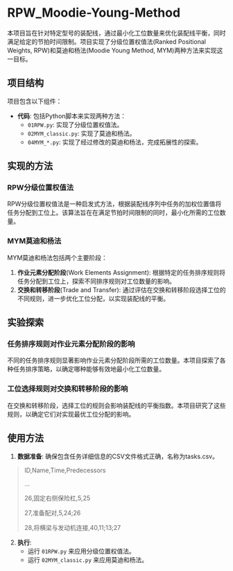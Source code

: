 # RPW_Moodie-Young-Method

本项目旨在针对特定型号的装配线，通过最小化工位数量来优化装配线平衡，同时满足给定的节拍时间限制。项目实现了分级位置权值法(Ranked Positional Weights, RPW)和莫迪和杨法(Moodie Young Method, MYM)两种方法来实现这一目标。

## 项目结构

项目包含以下组件：

- **代码**: 包括Python脚本来实现两种方法：
  - `01RPW.py`: 实现了分级位置权值法。
  - `02MYM_classic.py`: 实现了莫迪和杨法。
  - `04MYM_*.py`: 实现了经过修改的莫迪和杨法，完成拓展性的探索。

## 实现的方法

### RPW分级位置权值法

RPW分级位置权值法是一种启发式方法，根据装配线序列中任务的加权位置值将任务分配到工位上。该算法旨在在满足节拍时间限制的同时，最小化所需的工位数量。

### MYM莫迪和杨法

MYM莫迪和杨法包括两个主要阶段：

1. **作业元素分配阶段**(Work Elements Assignment): 根据特定的任务排序规则将任务分配到工位上，探索不同排序规则对工位数量的影响。
2. **交换和转移阶段**(Trade and Transfer): 通过评估在交换和转移阶段选择工位的不同规则，进一步优化工位分配，以实现装配线的平衡。

## 实验探索

### 任务排序规则对作业元素分配阶段的影响

不同的任务排序规则显著影响作业元素分配阶段所需的工位数量。本项目探索了各种任务排序策略，以确定哪种能够有效地最小化工位数量。

### 工位选择规则对交换和转移阶段的影响

在交换和转移阶段，选择工位的规则会影响装配线的平衡指数。本项目研究了这些规则，以确定它们对实现最优工位分配的影响。

## 使用方法

1. **数据准备**: 确保包含任务详细信息的CSV文件格式正确，名称为tasks.csv。
  >ID,Name,Time,Predecessors
>
  >...
>
  >26,固定右侧保险杠,5,25
>
  >27,准备配对,5,24;26
>
  >28,将横梁与发动机连接,40,11;13;27
2. **执行**:
   - 运行 `01RPW.py` 来应用分级位置权值法。
   - 运行 `02MYM_classic.py` 来应用莫迪和杨法。

